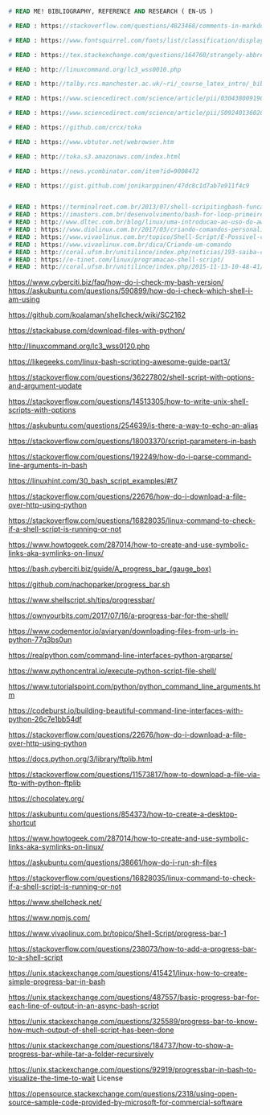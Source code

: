
```pascal 

# READ ME! BIBLIOGRAPHY, REFERENCE AND RESEARCH ( EN-US )

```

```pascal
# READ : https://stackoverflow.com/questions/4823468/comments-in-markdown
```
```pascal
# READ : https://www.fontsquirrel.com/fonts/list/classification/display
```
```pascal
# READ : https://tex.stackexchange.com/questions/164760/strangely-abbreviated-russian-bibtex-entry-name
```
```pascal
# READ : http://linuxcommand.org/lc3_wss0010.php
```
```pascal
# READ : http://talby.rcs.manchester.ac.uk/~ri/_course_latex_intro/_bibtex/index.bibtexandkile
```
```pascal
# READ : https://www.sciencedirect.com/science/article/pii/030438009190114G
```
```pascal
# READ : https://www.sciencedirect.com/science/article/pii/S0924013602002959
```
```pascal
# READ : https://github.com/crcx/toka
```
```pascal
# READ : https://www.vbtutor.net/webrowser.htm
```
```pascal
# READ : http://toka.s3.amazonaws.com/index.html
```
```pascal
# READ : https://news.ycombinator.com/item?id=9008472
```
```pascal
# READ : https://gist.github.com/jonikarppinen/47dc8c1d7ab7e911f4c9
```

```pascal

# READ : https://terminalroot.com.br/2013/07/shell-scripitingbash-funcao-para.html
# READ : https://imasters.com.br/desenvolvimento/bash-for-loop-primeiro-passo-na-automacao-no-linux
# READ : http://www.dltec.com.br/blog/linux/uma-introducao-ao-uso-do-awk-no-linux/
# READ : https://www.diolinux.com.br/2017/03/criando-comandos-personalizados-do-terminal-linux.html
# READ : https://www.vivaolinux.com.br/topico/Shell-Script/E-Possivel-criar-um-comando
# READ : https://www.vivaolinux.com.br/dica/Criando-um-comando
# READ : http://coral.ufsm.br/unitilince/index.php/noticias/193-saiba-como-criar-seus-proprios-comandos-no-linux-usando-alias
# READ : https://e-tinet.com/linux/programacao-shell-script/
# READ : http://coral.ufsm.br/unitilince/index.php/2015-11-13-10-48-41/178-criando-comandos-personalizados-do-terminal-bash-do-linux
```

https://www.cyberciti.biz/faq/how-do-i-check-my-bash-version/
https://askubuntu.com/questions/590899/how-do-i-check-which-shell-i-am-using



https://github.com/koalaman/shellcheck/wiki/SC2162

https://stackabuse.com/download-files-with-python/


http://linuxcommand.org/lc3_wss0120.php

https://likegeeks.com/linux-bash-scripting-awesome-guide-part3/

https://stackoverflow.com/questions/36227802/shell-script-with-options-and-argument-update

https://stackoverflow.com/questions/14513305/how-to-write-unix-shell-scripts-with-options

https://askubuntu.com/questions/254639/is-there-a-way-to-echo-an-alias

https://stackoverflow.com/questions/18003370/script-parameters-in-bash

https://stackoverflow.com/questions/192249/how-do-i-parse-command-line-arguments-in-bash

https://linuxhint.com/30_bash_script_examples/#t7

https://stackoverflow.com/questions/22676/how-do-i-download-a-file-over-http-using-python

https://stackoverflow.com/questions/16828035/linux-command-to-check-if-a-shell-script-is-running-or-not

https://www.howtogeek.com/287014/how-to-create-and-use-symbolic-links-aka-symlinks-on-linux/

https://bash.cyberciti.biz/guide/A_progress_bar_(gauge_box)

https://github.com/nachoparker/progress_bar.sh

https://www.shellscript.sh/tips/progressbar/

https://ownyourbits.com/2017/07/16/a-progress-bar-for-the-shell/

https://www.codementor.io/aviaryan/downloading-files-from-urls-in-python-77q3bs0un

https://realpython.com/command-line-interfaces-python-argparse/ 

https://www.pythoncentral.io/execute-python-script-file-shell/

https://www.tutorialspoint.com/python/python_command_line_arguments.htm

https://codeburst.io/building-beautiful-command-line-interfaces-with-python-26c7e1bb54df

https://stackoverflow.com/questions/22676/how-do-i-download-a-file-over-http-using-python

https://docs.python.org/3/library/ftplib.html

https://stackoverflow.com/questions/11573817/how-to-download-a-file-via-ftp-with-python-ftplib

https://chocolatey.org/

https://askubuntu.com/questions/854373/how-to-create-a-desktop-shortcut

https://www.howtogeek.com/287014/how-to-create-and-use-symbolic-links-aka-symlinks-on-linux/

https://askubuntu.com/questions/38661/how-do-i-run-sh-files

https://stackoverflow.com/questions/16828035/linux-command-to-check-if-a-shell-script-is-running-or-not

https://www.shellcheck.net/

https://www.npmjs.com/

https://www.vivaolinux.com.br/topico/Shell-Script/progress-bar-1

https://stackoverflow.com/questions/238073/how-to-add-a-progress-bar-to-a-shell-script

https://unix.stackexchange.com/questions/415421/linux-how-to-create-simple-progress-bar-in-bash

https://unix.stackexchange.com/questions/487557/basic-progress-bar-for-each-line-of-output-in-an-async-bash-script

https://unix.stackexchange.com/questions/325589/progress-bar-to-know-how-much-output-of-shell-script-has-been-done

https://unix.stackexchange.com/questions/184737/how-to-show-a-progress-bar-while-tar-a-folder-recursively

https://unix.stackexchange.com/questions/92919/progressbar-in-bash-to-visualize-the-time-to-wait
License

https://opensource.stackexchange.com/questions/2318/using-open-source-sample-code-provided-by-microsoft-for-commercial-software
